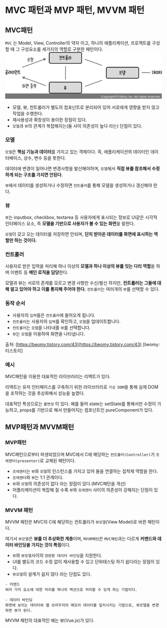 # MVC 패턴과 MVP 패턴, MVVM 패턴
## MVC패턴
`MVC` 는 Model, View, Controller의 약자 이고, 하나의 애플리케이션, 프로젝트를 구성할 때 그 구성요소를 세가지의 역할로 구분한 패턴이다.
![alt text](060.jpg)
- 모델, 뷰, 컨트롤러가 별도의 컴포넌트로 분리되어 있어 서로에게 영향을 받지 않고 작업을 수행한다.
 - 재사용성과 확장성이 용이한 장점이 있다.
 -  `모델`과 `뷰`의 관계가 복잡해지는(둘 사이 의존성이 높다 라는) 단점이 있다.

### 모델
`모델`은 **핵심 기능과 데이터**를 가지고 있는 객체이다. 즉, 애플리케이션의 데이터인 데이터베이스, 상수, 변수 등을 뜻한다. 

데이터에 변경이 일어나면 변경사항을 발산해야하며, `모델`에서 **직접 뷰를 참조해서 수정하게 되는 구조를 가지면 안된다**. 

`뷰`에서 데이터를 생성하거나 수정하면 `컨트롤러`를 통해 모델을 생성하거나 갱신해야 한다.

### 뷰
`뷰`는 inputbox, checkbox, textarea 등 사용자에게 표시되는 정보로 UI같은 시각적 인터페이스 요소, 즉 **모델을 기반으로 사용자가 볼 수 있는 화면**을 말한다. 

`모델`이 갖고 오는 데이터를 저장하면 안되며, **단지 받아온 데이터를 화면에 표시하는 역할만 하는 것이다.**

### 컨트롤러
사용자로 받은 입력을 처리해 하나 이상의 **모델과 하나 이상의 뷰를 잇는 다리 역할**을 하며 이벤트 등 **메인 로직을 담당**한다. 

모델과 뷰는 서로의 존재를 모르고 변경 사항만 수신/발신 하지만, **컨트롤러는 그들에 대해 알고 있어야 하고 이를 통지해 주어야 한다.**
`컨트롤러`는 여러개의 `뷰`를 선택할 수 있다.

### 동작 순서
-   사용자의 `입력`들은 `컨트롤러`에 들어오게 됩니다.
-   `컨트롤러`는 사용자의 `입력`를 확인하고, `모델`을 업데이트합니다.
-   `컨트롤러`는 `모델`을 나타내줄 `뷰`를 선택합니다.
-   `뷰`는 `모델`을 이용하여 화면을 나타냅니다.

출처: [https://beomy.tistory.com/43](https://beomy.tistory.com/43) [beomy:티스토리]


### 예시
MVC패턴을 이용한 대표적인 라이브러리는 리액트가 있다.

리액트는 유저 인터페이스를 구축하기 위한 라이브러리로 `가상 DOM`을 통해 실제 DOM을 조작하는 것을 추상화해서 성능을 높였다.

대표적인 특성으로는 `불변성` 이 있다. 예를 들어 state는 setState를 통해서만 수정이 가능하고, props를 기반으로 해서 만들어지는 컴포넌트인 pureComponent가 있다.

## MVP패턴과 MVVM패턴

### MVP패턴
MVC패턴으로부터 파생되었으며 MVC에서 C에 해당하는 `컨트롤러(Controller)`가 `프레젠터(presenter)`로 교체된 패턴이다.
- `프레젠터`는 `뷰`와 `모델`의 인스턴스를 가지고 있어 둘을 연결하는 접착제 역할을 한다.
- `프레젠터`와 `뷰`는 1:1 관계이다.
- `뷰`와 `모델`의 의존성이 없다 라는 장점이 있다.(MVC패턴을 개선)
- 어플리케이션이 복잡해 질 수록 `뷰`와 `프레젠터` 사이의 의존성이 강해지는 단점이 있다.

### MVVM 패턴
MVVM 패턴은 MVC의 C에 해당하는 컨트롤러가 `뷰모델`(View Model)로 바뀐 패턴이다.

여기서 `뷰모델`은 **뷰를 더 추상화한 계층**이며, `MVVM패턴`은 `MVC패턴`과는 다르게 **커맨드와 데이터 바인딩을 가지는 것이 특징**이다.

- `뷰`와 `뷰모델`사이의 `양방향 데이터 바인딩`을 지원한다.
-  UI를 별도의 코드 수정 없이 재사용할 수 있고 단위테스팅 하기 쉽다라는 장점이 있다. 
-  `뷰모델`의 설계가 쉽지 않다 라는 단점도 있다.

```
- 커맨드
여러 가지 요소에 대한 처리를 하나의 액션으로 처리할 수 있게 하는 기법이다.

- 데이터 바인딩
화면에 보이는 데이터와 웹 브라우저의 메모리 데이터를 일치시키는 기법으로, 뷰모델을 변경하면 뷰가 된다.
```
MVVM 패턴의 대표적인 예는 뷰(Vue.js)가 있다.